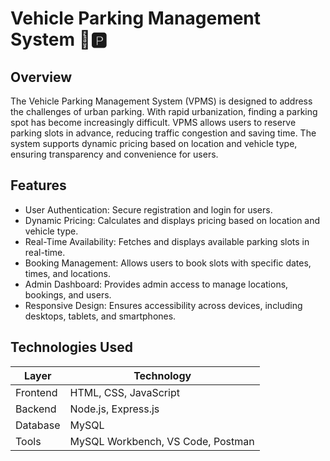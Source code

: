 # Vehicle Parking Management System 🚗🅿️

## Overview

The Vehicle Parking Management System (VPMS) is designed to address the challenges of urban parking. With rapid urbanization, finding a parking spot has become increasingly difficult. VPMS allows users to reserve parking slots in advance, reducing traffic congestion and saving time. The system supports dynamic pricing based on location and vehicle type, ensuring transparency and convenience for users.

## Features

- User Authentication: Secure registration and login for users.
- Dynamic Pricing: Calculates and displays pricing based on location and vehicle type.
- Real-Time Availability: Fetches and displays available parking slots in real-time.
- Booking Management: Allows users to book slots with specific dates, times, and locations.
- Admin Dashboard: Provides admin access to manage locations, bookings, and users.
- Responsive Design: Ensures accessibility across devices, including desktops, tablets, and smartphones.

## Technologies Used

| Layer       | Technology             |
|-------------|------------------------|
| Frontend    | HTML, CSS, JavaScript  |
| Backend     | Node.js, Express.js    |
| Database    | MySQL                  |
| Tools       | MySQL Workbench, VS Code, Postman |
